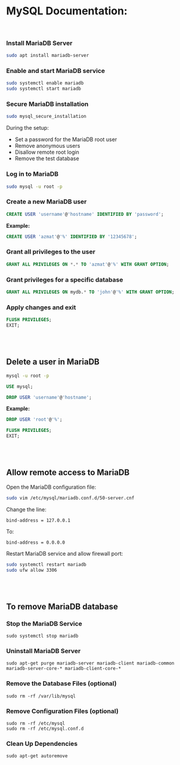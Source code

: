 # MySQL Documentation:
<br>

### Install MariaDB Server

```bash
sudo apt install mariadb-server
```

### Enable and start MariaDB service

```bash
sudo systemctl enable mariadb
sudo systemctl start mariadb
```

### Secure MariaDB installation

```bash
sudo mysql_secure_installation
```

During the setup:

* Set a password for the MariaDB root user
* Remove anonymous users
* Disallow remote root login
* Remove the test database

### Log in to MariaDB

```bash
sudo mysql -u root -p
```


### Create a new MariaDB user

```sql
CREATE USER 'username'@'hostname' IDENTIFIED BY 'password';
```

**Example:**

```sql
CREATE USER 'azmat'@'%' IDENTIFIED BY '12345678';
```

### Grant all privileges to the user

```sql
GRANT ALL PRIVILEGES ON *.* TO 'azmat'@'%' WITH GRANT OPTION;
```

### Grant privileges for a specific database

```sql
GRANT ALL PRIVILEGES ON mydb.* TO 'john'@'%' WITH GRANT OPTION;
```

### Apply changes and exit

```sql
FLUSH PRIVILEGES;
EXIT;
```

<br><br>

## Delete a user in MariaDB

```bash
mysql -u root -p
```

```sql
USE mysql;

DROP USER 'username'@'hostname';
```

**Example:**

```sql
DROP USER 'root'@'%';
```

```sql
FLUSH PRIVILEGES;
EXIT;
```

<br><br>

## Allow remote access to MariaDB

Open the MariaDB configuration file:

```bash
sudo vim /etc/mysql/mariadb.conf.d/50-server.cnf
```

Change the line:

```
bind-address = 127.0.0.1
```

To:

```
bind-address = 0.0.0.0
```

Restart MariaDB service and allow firewall port:

```bash
sudo systemctl restart mariadb
sudo ufw allow 3306
```

<br><br>

## To remove MariaDB database

### Stop the MariaDB Service
```
sudo systemctl stop mariadb
```

### Uninstall MariaDB Server
```
sudo apt-get purge mariadb-server mariadb-client mariadb-common mariadb-server-core-* mariadb-client-core-*
```

### Remove the Database Files (optional)
```
sudo rm -rf /var/lib/mysql
```

### Remove Configuration Files (optional)
```
sudo rm -rf /etc/mysql
sudo rm -rf /etc/mysql.conf.d
```

### Clean Up Dependencies
```
sudo apt-get autoremove
```